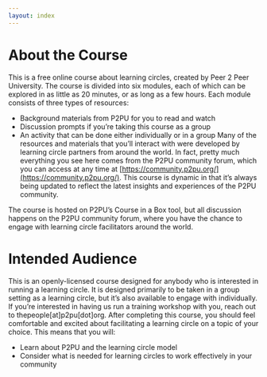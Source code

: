 ```yaml
---
layout: index
---
```

# About the Course
This is a free online course about learning circles, created by Peer 2 Peer University. The course is divided into six modules, each of which can be explored in as little as 20 minutes, or as long as a few hours. Each module consists of three types of resources:
- Background materials from P2PU for you to read and watch
- Discussion prompts if you’re taking this course as a group
- An activity that can be done either individually or in a group
Many of the resources and materials that you’ll interact with were developed by learning circle partners from around the world. In fact, pretty much everything you see here comes from the P2PU community forum, which you can access at any time at [https://community.p2pu.org/](https://community.p2pu.org/). This course is dynamic in that it’s always being updated to reflect the latest insights and experiences of the P2PU community. 

The course is hosted on P2PU’s Course in a Box tool, but all discussion happens on the P2PU community forum, where you have the chance to engage with learning circle facilitators around the world.
# Intended Audience
This is an openly-licensed course designed for anybody who is interested in running a learning circle. It is designed primarily to be taken in a group setting as a learning circle, but it’s also available to engage with individually. If you’re interested in having us run a training workshop with you, reach out to thepeople[at]p2pu[dot]org.
After completing this course, you should feel comfortable and excited about facilitating a learning circle on a topic of your choice. This means that you will: 
- Learn about P2PU and the learning circle model 
- Consider what is needed for learning circles to work effectively in your community




